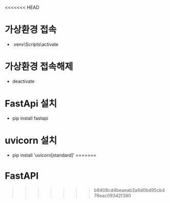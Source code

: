 <<<<<<< HEAD
# 가상환경 접속

- .venv\Scripts\activate

# 가상환경 접속해제

- deactivate

# FastApi 설치

- pip install fastapi

# uvicorn 설치

- pip install 'uvicorn[standard]'
=======
# FastAPI
>>>>>>> b8408cd4beaeab3a6d0bd95cb478eac09342f380
